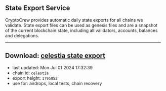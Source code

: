 ## State Export Service
CryptoCrew provides automatic daily state exports for all chains we validate. State export files can be used as genesis files and are a snapshot of the current blockchain state, including all validators, accounts, balances and delegations.

---
**Download: [celestia state export](https://dl-eu2.ccvalidators.com/SERVICE/celestia/celestia_export_1795052.json)**
---

- last updated: Mon Jul 01 2024 17:32:39
- chain id: `celestia`
- export height: `1795052`
- use for: airdrops, local tests, chain recovery
